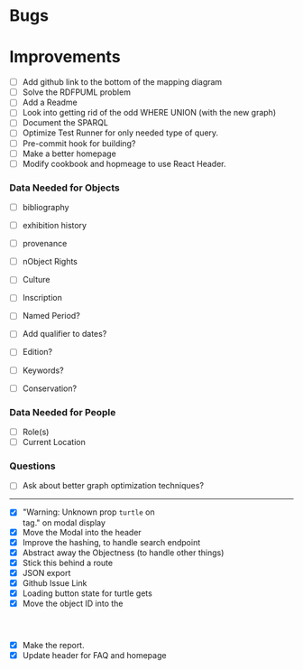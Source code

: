 # Bugs

# Improvements

* [ ] Add github link to the bottom of the mapping diagram
* [ ] Solve the RDFPUML problem
* [ ] Add a Readme
* [ ] Look into getting rid of the odd WHERE UNION (with the new graph)
* [ ] Document the SPARQL
* [ ] Optimize Test Runner for only needed type of query.
* [ ] Pre-commit hook for building?
* [ ] Make a better homepage
* [ ] Modify cookbook and hopmeage to use React Header.

### Data Needed for Objects

* [ ] bibliography
* [ ] exhibition history
* [ ] provenance
* [ ] nObject Rights
* [ ] Culture
* [ ] Inscription

* [ ] Named Period?
* [ ] Add qualifier to dates?
* [ ] Edition?
* [ ] Keywords?
* [ ] Conservation?

### Data Needed for People

* [ ] Role(s)
* [ ] Current Location

### Questions

* [ ] Ask about better graph optimization techniques?

---

* [X] "Warning: Unknown prop `turtle` on <div> tag." on modal display
* [X] Move the Modal into the header
* [X] Improve the hashing, to handle search endpoint
* [X] Abstract away the Objectness (to handle other things)
* [X] Stick this behind a route
* [X] JSON export
* [X] Github Issue Link
* [X] Loading button state for turtle gets
* [X] Move the object ID into the <header></header>
* [X] Make the report.
* [X] Update header for FAQ and homepage
